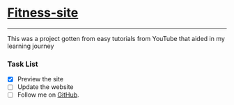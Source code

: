 # [Fitness-site](https://fitness-site-five.vercel.app/)

---

This was a project gotten from easy tutorials from YouTube that aided in my learning journey 

### Task List

- [x] Preview the site
- [ ] Update the website
- [ ] Follow me on [GitHub](https://github.com/Jexcode/).
